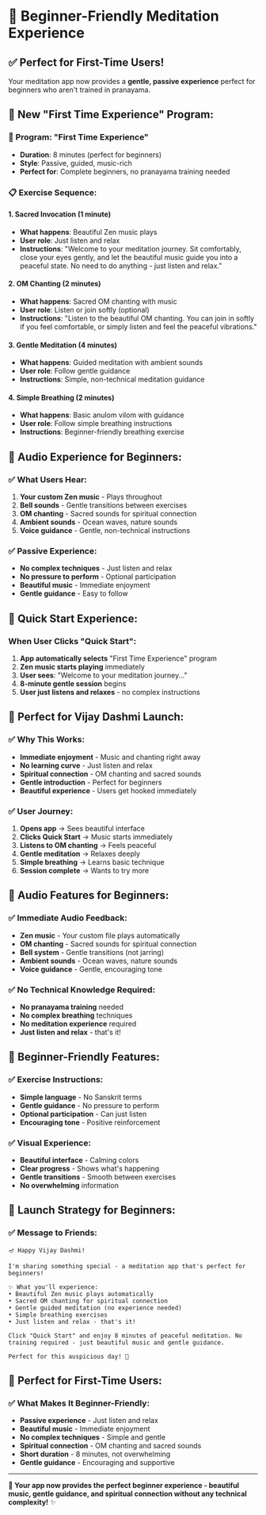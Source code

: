 # 🌅 Beginner-Friendly Meditation Experience

## ✅ **Perfect for First-Time Users!**

Your meditation app now provides a **gentle, passive experience** perfect for beginners who aren't trained in pranayama.

## 🎯 **New "First Time Experience" Program:**

### **🌅 Program: "First Time Experience"**
- **Duration**: 8 minutes (perfect for beginners)
- **Style**: Passive, guided, music-rich
- **Perfect for**: Complete beginners, no pranayama training needed

### **📋 Exercise Sequence:**

#### **1. Sacred Invocation (1 minute)**
- **What happens**: Beautiful Zen music plays
- **User role**: Just listen and relax
- **Instructions**: "Welcome to your meditation journey. Sit comfortably, close your eyes gently, and let the beautiful music guide you into a peaceful state. No need to do anything - just listen and relax."

#### **2. OM Chanting (2 minutes)**
- **What happens**: Sacred OM chanting with music
- **User role**: Listen or join softly (optional)
- **Instructions**: "Listen to the beautiful OM chanting. You can join in softly if you feel comfortable, or simply listen and feel the peaceful vibrations."

#### **3. Gentle Meditation (4 minutes)**
- **What happens**: Guided meditation with ambient sounds
- **User role**: Follow gentle guidance
- **Instructions**: Simple, non-technical meditation guidance

#### **4. Simple Breathing (2 minutes)**
- **What happens**: Basic anulom vilom with guidance
- **User role**: Follow simple breathing instructions
- **Instructions**: Beginner-friendly breathing exercise

## 🎵 **Audio Experience for Beginners:**

### **✅ What Users Hear:**
1. **Your custom Zen music** - Plays throughout
2. **Bell sounds** - Gentle transitions between exercises
3. **OM chanting** - Sacred sounds for spiritual connection
4. **Ambient sounds** - Ocean waves, nature sounds
5. **Voice guidance** - Gentle, non-technical instructions

### **✅ Passive Experience:**
- **No complex techniques** - Just listen and relax
- **No pressure to perform** - Optional participation
- **Beautiful music** - Immediate enjoyment
- **Gentle guidance** - Easy to follow

## 🚀 **Quick Start Experience:**

### **When User Clicks "Quick Start":**
1. **App automatically selects** "First Time Experience" program
2. **Zen music starts playing** immediately
3. **User sees**: "Welcome to your meditation journey..."
4. **8-minute gentle session** begins
5. **User just listens and relaxes** - no complex instructions

## 🎯 **Perfect for Vijay Dashmi Launch:**

### **✅ Why This Works:**
- **Immediate enjoyment** - Music and chanting right away
- **No learning curve** - Just listen and relax
- **Spiritual connection** - OM chanting and sacred sounds
- **Gentle introduction** - Perfect for beginners
- **Beautiful experience** - Users get hooked immediately

### **✅ User Journey:**
1. **Opens app** → Sees beautiful interface
2. **Clicks Quick Start** → Music starts immediately
3. **Listens to OM chanting** → Feels peaceful
4. **Gentle meditation** → Relaxes deeply
5. **Simple breathing** → Learns basic technique
6. **Session complete** → Wants to try more

## 🎵 **Audio Features for Beginners:**

### **✅ Immediate Audio Feedback:**
- **Zen music** - Your custom file plays automatically
- **OM chanting** - Sacred sounds for spiritual connection
- **Bell system** - Gentle transitions (not jarring)
- **Ambient sounds** - Ocean waves, nature sounds
- **Voice guidance** - Gentle, encouraging tone

### **✅ No Technical Knowledge Required:**
- **No pranayama training** needed
- **No complex breathing** techniques
- **No meditation experience** required
- **Just listen and relax** - that's it!

## 🎯 **Beginner-Friendly Features:**

### **✅ Exercise Instructions:**
- **Simple language** - No Sanskrit terms
- **Gentle guidance** - No pressure to perform
- **Optional participation** - Can just listen
- **Encouraging tone** - Positive reinforcement

### **✅ Visual Experience:**
- **Beautiful interface** - Calming colors
- **Clear progress** - Shows what's happening
- **Gentle transitions** - Smooth between exercises
- **No overwhelming** information

## 🚀 **Launch Strategy for Beginners:**

### **✅ Message to Friends:**
```
🪔 Happy Vijay Dashmi!

I'm sharing something special - a meditation app that's perfect for beginners!

✨ What you'll experience:
• Beautiful Zen music plays automatically
• Sacred OM chanting for spiritual connection
• Gentle guided meditation (no experience needed)
• Simple breathing exercises
• Just listen and relax - that's it!

Click "Quick Start" and enjoy 8 minutes of peaceful meditation. No training required - just beautiful music and gentle guidance.

Perfect for this auspicious day! 🙏
```

## 🎉 **Perfect for First-Time Users:**

### **✅ What Makes It Beginner-Friendly:**
- **Passive experience** - Just listen and relax
- **Beautiful music** - Immediate enjoyment
- **No complex techniques** - Simple and gentle
- **Spiritual connection** - OM chanting and sacred sounds
- **Short duration** - 8 minutes, not overwhelming
- **Gentle guidance** - Encouraging and supportive

---

**🌅 Your app now provides the perfect beginner experience - beautiful music, gentle guidance, and spiritual connection without any technical complexity!** ✨
